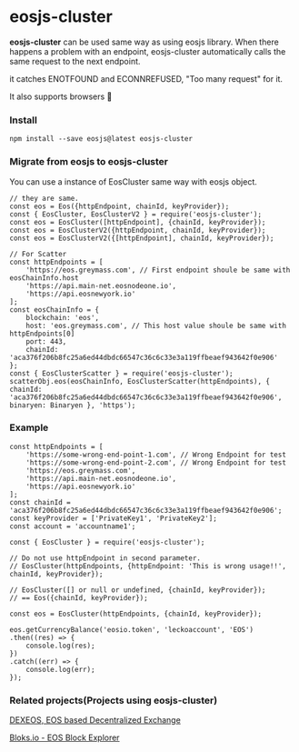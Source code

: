 # eosjs-cluster
**eosjs-cluster** can be used same way as using eosjs library.
When there happens a problem with an endpoint, eosjs-cluster automatically calls the same request to the next endpoint.

it catches ENOTFOUND and ECONNREFUSED, "Too many request" for it.

It also supports browsers 🙂

### Install
`npm install --save eosjs@latest eosjs-cluster`

### Migrate from eosjs to eosjs-cluster
You can use a instance of EosCluster same way with eosjs object.

```
// they are same.
const eos = Eos({httpEndpoint, chainId, keyProvider});
const { EosCluster, EosClusterV2 } = require('eosjs-cluster');
const eos = EosCluster([httpEndpoint], {chainId, keyProvider});
const eos = EosClusterV2({httpEndpoint, chainId, keyProvider});
const eos = EosClusterV2({[httpEndpoint], chainId, keyProvider});

// For Scatter
const httpEndpoints = [
	'https://eos.greymass.com', // First endpoint shoule be same with eosChainInfo.host
	'https://api.main-net.eosnodeone.io',
	'https://api.eosnewyork.io'
];
const eosChainInfo = {
	blockchain: 'eos',
	host: 'eos.greymass.com', // This host value shoule be same with httpEndpoints[0]
	port: 443,
	chainId: 'aca376f206b8fc25a6ed44dbdc66547c36c6c33e3a119ffbeaef943642f0e906'
};
const { EosClusterScatter } = require('eosjs-cluster');
scatterObj.eos(eosChainInfo, EosClusterScatter(httpEndpoints), { chainId: 'aca376f206b8fc25a6ed44dbdc66547c36c6c33e3a119ffbeaef943642f0e906', binaryen: Binaryen }, 'https');
```

### Example
```
const httpEndpoints = [
	'https://some-wrong-end-point-1.com', // Wrong Endpoint for test
	'https://some-wrong-end-point-2.com', // Wrong Endpoint for test
	'https://eos.greymass.com',
	'https://api.main-net.eosnodeone.io',
	'https://api.eosnewyork.io'
];
const chainId = 'aca376f206b8fc25a6ed44dbdc66547c36c6c33e3a119ffbeaef943642f0e906';
const keyProvider = ['PrivateKey1', 'PrivateKey2'];
const account = 'accountname1';

const { EosCluster } = require('eosjs-cluster');

// Do not use httpEndpoint in second parameter.
// EosCluster(httpEndpoints, {httpEndpoint: 'This is wrong usage!!', chainId, keyProvider});

// EosCluster([] or null or undefined, {chainId, keyProvider});
// == Eos({chainId, keyProvider});

const eos = EosCluster(httpEndpoints, {chainId, keyProvider});

eos.getCurrencyBalance('eosio.token', 'leckoaccount', 'EOS')
.then((res) => {
	console.log(res);
})
.catch((err) => {
	console.log(err);
});
```

### Related projects(Projects using eosjs-cluster)

[DEXEOS, EOS based Decentralized Exchange](https://dexeos.io)

[Bloks.io - EOS Block Explorer](https://bloks.io/)